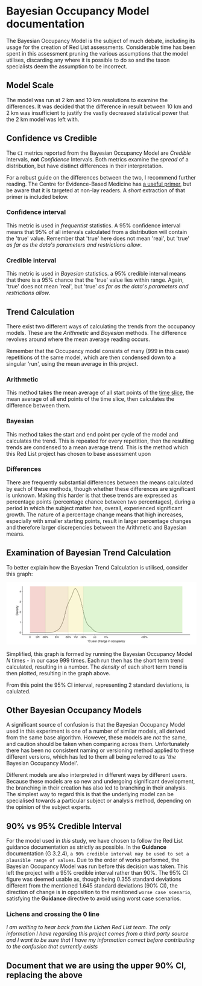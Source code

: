 # Bayesian Occupancy Model documentation
The Bayesian Occupancy Model is the subject of much debate, including its usage for the creation of Red List assessments. Considerable time has been spent in this assessment pruning the various assumptions that the model utilises, discarding any where it is possible to do so and the taxon specialists deem the assumption to be incorrect.

## Model Scale
The model was run at 2 km and 10 km resolutions to examine the differences. It was decided that the difference in result between 10 km and 2 km was insufficient to justify the vastly decreased statistical power that the 2 km model was left with.

## Confidence vs Credible
The `CI` metrics reported from the Bayesian Occupancy Model are *Credible* Intervals, **not** *Confidence* Intervals. Both metrics examine the *spread* of a distribution, but have distinct differences in their interpretation.

For a robust guide on the differences between the two, I recommend further reading. The Centre for Evidence-Based Medicine has [a useful primer](https://www.cebm.ox.ac.uk/news/views/should-e-be-using-credible-intervals-more-routinely), but be aware that it is targeted at non-lay readers. A *short* extraction of that primer is included below.

### Confidence interval
This metric is used in *frequentist* statistics. A 95% confidence interval means that 95% of all intervals calculated from a distribution will contain the 'true' value. Remember that 'true' here does not mean 'real', but 'true' *as far as the data's parameters and restrictions allow*.

### Credible interval
This metric is used in *Bayesian* statistics. a 95% credible interval means that there is a 95% chance that the 'true' value lies within range. Again, 'true' does not mean 'real', but 'true' *as far as the data's parameters and restrictions allow*.

## Trend Calculation
There exist two different ways of calculating the trends from the occupancy models. These are the *Arithmetic* and *Bayesian* methods. The difference revolves around where the mean average reading occurs.

Remember that the Occupancy model consists of many (999 in this case) repetitions of the same model, which are then condensed down to a singular 'run', using the mean average in this project.

### Arithmetic
This method takes the mean average of all start points of the [time slice](./glossary.md#slice), the mean average of all end points of the time slice, then calculates the difference between them.

### Bayesian
This method takes the start and end point per cycle of the model and calculates the trend. This is repeated for every repetition, then the resulting trends are condensed to a mean average trend. This is the method which this Red List project has chosen to base assessment upon

### Differences
There are frequently substantial differences between the means calculated by each of these methods, though whether these differences are significant is unknown. Making this harder is that these trends are expressed as percentage points (percentage chance between two percentages), during a period in which the subject matter has, overall, experienced significant growth. The nature of a percentage change means that high increases, especially with smaller starting points, result in larger percentage changes and therefore larger discrepencies between the Arithmetic and Bayesian means.

## Examination of Bayesian Trend Calculation
To better explain how the Bayesian Trend Calculation is utilised, consider this graph:

![image](./diagrams/bom_dist_graph.png)

Simplified, this graph is formed by running the Bayesian Occupancy Model *N* times - in our case 999 times. Each run then has the short term trend calculated, resulting in a number. The *density* of each short term trend is then plotted, resulting in the graph above.

From this point the 95% CI interval, representing 2 standard deviations, is calulated.

## Other Bayesian Occupancy Models
A significant source of confusion is that the Bayesian Occupancy Model used in this experiment is one of a number of similar models, all derived from the same base algorithm. However, these models are *not* the same, and caution should be taken when comparing across them. Unfortunately there has been no consistent naming or versioning method applied to these different versions, which has led to them all being referred to as '*the* Bayesian Occupancy Model'.

Different models are also interpreted in different ways by different users. Because these models are so new and undergoing significant development, the branching in their creation has also led to branching in their analysis. The simplest way to regard this is that the underlying model can be specialised towards a particular subject or analysis method, depending on the opinion of the subject experts.

## 90% vs 95% Credible Interval

For the model used in *this* study, we have chosen to follow the Red List guidance documentation as strictly as possible. In the **Guidance** documentation (G 3.2.4), `a 90% credible interval may be used to set a plausible range of values`. Due to the order of works performed, the Bayesian Occupancy Model was run before this decision was taken. This left the project with a 95% credible interval rather than 90%. The 95% CI figure was deemed usable as, though being 0.355 standard deviations different from the mentioned 1.645 standard deviations (90% CI), the direction of change is in opposition to the mentioned `worse case scenario`, satisfying the **Guidance** directive to avoid using worst case scenarios.

### Lichens and crossing the 0 line
*I am waiting to hear back from the Lichen Red List team. The only information I have regarding this project comes from a third party source and I want to be sure that I have my information correct before contributing to the confusion that currently exists*

## Document that we are using the upper 90% CI, replacing the above